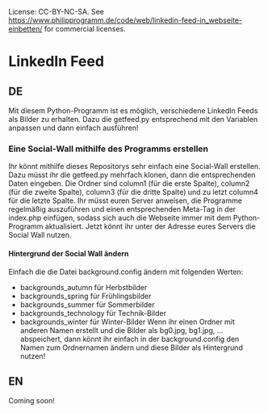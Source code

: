 License: CC-BY-NC-SA. See https://www.philipprogramm.de/code/web/linkedin-feed-in_webseite-einbetten/ for commercial licenses.
# LinkedIn Feed

## DE

Mit diesem Python-Programm ist es möglich, verschiedene LinkedIn Feeds als Bilder zu erhalten. Dazu die getfeed.py entsprechend mit den Variablen anpassen und dann einfach ausführen!

### Eine Social-Wall mithilfe des Programms erstellen

Ihr könnt mithilfe dieses Repositorys sehr einfach eine Social-Wall erstellen. Dazu müsst ihr die getfeed.py mehrfach klonen, dann die entsprechenden Daten eingeben. Die Ordner sind column1 (für die erste Spalte), column2 (für die zweite Spalte), column3 (für die dritte Spalte) und zu letzt column4 für die letzte Spalte. Ihr müsst euren Server anweisen, die Programme regelmäßig auszuführen und einen entsprechenden Meta-Tag in der index.php einfügen, sodass sich auch die Webseite immer mit dem Python-Programm aktualisiert. Jetzt könnt ihr unter der Adresse eures Servers die Social Wall nutzen.

#### Hintergrund der Social Wall ändern

Einfach die die Datei background.config ändern mit folgenden Werten:

- backgrounds_autumn für Herbstbilder
- backgrounds_spring für Frühlingsbilder
- backgrounds_summer für Sommerbilder
- backgrounds_technology für Technik-Bilder
- backgrounds_winter für Winter-Bilder
Wenn ihr einen Ordner mit anderen Namen erstellt und die Bilder als bg0.jpg, bg1.jpg, ... abspeichert, dann könnt ihr einfach in der background.config den Namen zum Ordnernamen ändern und diese Bilder als Hintergrund nutzen!

## EN

Coming soon!
